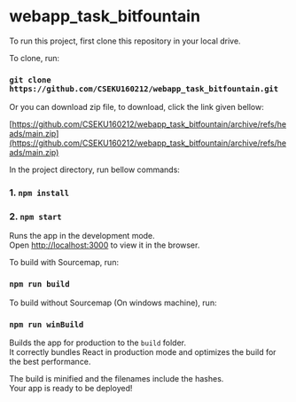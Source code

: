 <h1>webapp_task_bitfountain</h1>

To run this project, first clone this repository in your local drive.

To clone, run:

### `git clone https://github.com/CSEKU160212/webapp_task_bitfountain.git`

Or you can download zip file, to download, click the link given bellow:

[https://github.com/CSEKU160212/webapp_task_bitfountain/archive/refs/heads/main.zip](https://github.com/CSEKU160212/webapp_task_bitfountain/archive/refs/heads/main.zip)

In the project directory, run bellow commands:

### 1. `npm install`

### 2. `npm start`

Runs the app in the development mode.\
Open [http://localhost:3000](http://localhost:3000) to view it in the browser.

To build with Sourcemap, run:

### `npm run build`

To build without Sourcemap (On windows machine), run:

### `npm run winBuild`

Builds the app for production to the `build` folder.\
It correctly bundles React in production mode and optimizes the build for the best performance.

The build is minified and the filenames include the hashes.\
Your app is ready to be deployed!
